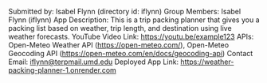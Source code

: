 Submitted by: Isabel Flynn (directory id: iflynn)
Group Members: Isabel Flynn (iflynn)
App Description: This is a trip packing planner that gives you a packing list based on weather, trip length, and destination using live weather forecasts.
YouTube Video Link: https://youtu.be/example123
APIs: Open-Meteo Weather API (https://open-meteo.com/), Open-Meteo Geocoding API (https://open-meteo.com/en/docs/geocoding-api)
Contact Email: iflynn@terpmail.umd.edu
Deployed App Link: https://weather-packing-planner-1.onrender.com